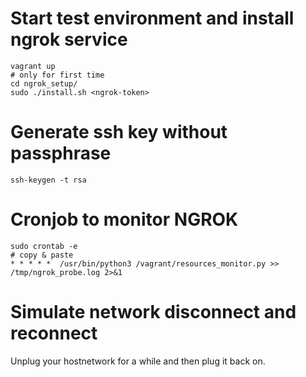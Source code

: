 # Start test environment and install ngrok service

```console
vagrant up
# only for first time
cd ngrok_setup/
sudo ./install.sh <ngrok-token>
```

# Generate ssh key without passphrase

```console
ssh-keygen -t rsa
```

# Cronjob to monitor NGROK

```console
sudo crontab -e
# copy & paste
* * * * *  /usr/bin/python3 /vagrant/resources_monitor.py >> /tmp/ngrok_probe.log 2>&1
```

# Simulate network disconnect and reconnect

Unplug your hostnetwork for a while and then plug it back on.